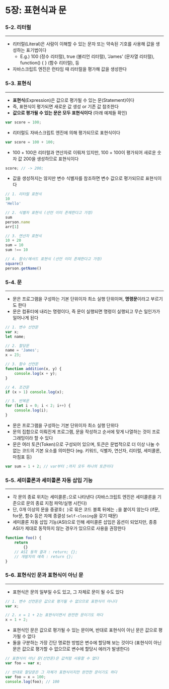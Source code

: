 # 5장: 표현식과 문 

### 5-2. 리터럴 
---
- 리터럴(Literal)은 사람이 이해할 수 있는 문자 또는 약속된 기호를 사용해 값을 생성하는 표기법이다 
    - E.g.) 100 (정수 리터럴), true (불리언 리터럴), 'James' (문자열 리터럴), function() { } (함수 리터럴), 등
- 자바스크립트 엔진은 런타임 때 리터럴을 평가해 값을 생성한다

### 5-3. 표현식
---
- <b>표현식</b>(Expression)은 값으로 평가될 수 있는 문(Statement)이다 
- 즉, 표현식이 평가되면 새로운 값 생성 or 기존 값 참조한다 
- <b>값으로 평가될 수 있는 문은 모두 표현식이다</b> (아래 예제들 확인)

```javascript
var score = 100;
```
- 리터럴도 자바스크립트 엔진에 의해 평가되므로 표현식이다 

```javascript
var score = 100 + 100;
```
- 100 + 100은 리터럴과 연산자로 이뤄져 있지만, 100 + 100이 평가되어 새로운 숫자 값 200을 생성하므로 표현식이다 

```javascript
score; // -> 200;
```
- 값을 생성하지는 않지만 변수 식별자를 참조하면 변수 값으로 평가되므로 표현식이다  

```javascript
// 1. 리터럴 표현식
10
'Hello'

// 2. 식별자 표현식 (선언 이미 존재한다고 가정)
sum
person.name
arr[1]

// 3. 연산자 표현식 
10 + 20
sum = 10
sum !== 10

// 4. 함수/메서드 표현식 (선언 이미 존재한다고 가정)
square() 
person.getName()
```

### 5-4. 문 
---

- 문은 프로그램을 구성하는 기본 단위이자 최소 실행 단위이며, <b>명령문</b>이라고 부르기도 한다
- 문은 컴퓨터에 내리는 명령이다, 즉 문이 실행되면 명령이 실행되고 무슨 일인가가 일어나게 된다 

```javascript
// 1. 변수 선언문 
var x; 
let name; 

// 2. 할당문
name = 'James';
x = 23;

// 3. 함수 선언문 
function addition(x, y) {
    console.log(x + y);
}

// 4. 조건문 
if (x > 1) console.log(x);

// 5. 반복문 
for (let i = 0; i < 2; i++) {
    console.log(i);
}
```
- 문은 프로그램을 구성하는 기본 단위이자 최소 실행 단위다
- 문의 집합으로 이뤄진게 프로그램, 문을 작성하고 순서에 맞게 나열하는 것이 프로그래밍이라 할 수 있다 
- 문은 여러 토큰(Token)으로 구성되어 있으며, 토큰은 문법적으로 더 이상 나눌 수 없는 코드의 기본 요소를 의미한다 (eg. 키워드, 식별자, 연산자, 리터럴, 세미콜론, 마침표 등)
``` javascript
var sum = 1 + 2; // var부터 ;까지 모두 하나의 토큰이다 
```

### 5-5. 세미콜론과 세미콜론 자동 삽입 기능 
---
- 각 문의 종료 위치는 세미콜론`;`으로 나타낸다 (자바스크립트 엔진은 세미콜론을 기준으로 문의 종료 지점 파악/실행 시킨다)
- 단, 0개 이상의 문을 중괄호`{ }`로 묶은 코드 블록 뒤에는 `;`을 붙이지 않는다 (if문, for문, 함수 등은 자체 종결성 `Self-closing`을 갖기 때문)
- 세미콜론 자동 삽입 기능(ASI)으로 인해 세미콜론 삽입은 옵션이 되었지만, 종종 ASI가 제대로 동작하지 않는 경우가 있으므로 사용을 권장한다 
```javascript
function foo() {
    return
        {}
    // ASI 동작 결과 : return; {};
    // 개발자의 예측 : return {};
}
```

### 5-6. 표현식인 문과 표현식이 아닌 문 
---
- 표현식은 문의 일부일 수도 있고, 그 자체로 문이 될 수도 있다 

```javascript 
// 1. 변수 선언문은 값으로 평가될 수 없으므로 표현식이 아니다
var x; 

// 2. x = 1 + 2는 표현식이면서 완전한 문이기도 하다
x = 1 + 2;
```
- 표현식인 문은 값으로 평가될 수 있는 문이며, 반대로 표현식이 아닌 문은 값으로 평가될 수 없다 
- 둘을 구분하는 가장 간단 명료한 방법은 변수에 할당해 보는 것이다 (표현식이 아닌 문은 값으로 평가할 수 없으므로 변수에 할당시 에러가 발생한다)
```javascript
// 표현식이 아닌 문(선언문)은 값처럼 사용할 수 없다 
var foo = var x; 

// 반대로 할당문은 그 자체가 표현식이지만 완전한 문이기도 하다 
var foo = x = 100;
console.log(foo); // 100 
```